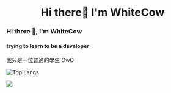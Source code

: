   <h1 align="center">Hi there👋 I'm WhiteCow</h1>

### Hi there 👋, I'm WhiteCow
#### trying to learn to be a developer
我只是一位普通的學生 OwO

![Top Langs](https://github-readme-stats.vercel.app/api/top-langs/?username=whitecow410)

<picture>
<source 
  srcset="https://github-readme-stats.vercel.app/api?username=whitecow410&show_icons=true&theme=dark"
  media="(prefers-color-scheme: dark)"
/>
<source
  srcset="https://github-readme-stats.vercel.app/api?username=whitecow410&show_icons=true"
  media="(prefers-color-scheme: light), (prefers-color-scheme: no-preference)"
/>
<img src="https://github-readme-stats.vercel.app/api?username=whitecow410&show_icons=true" />
</picture>
